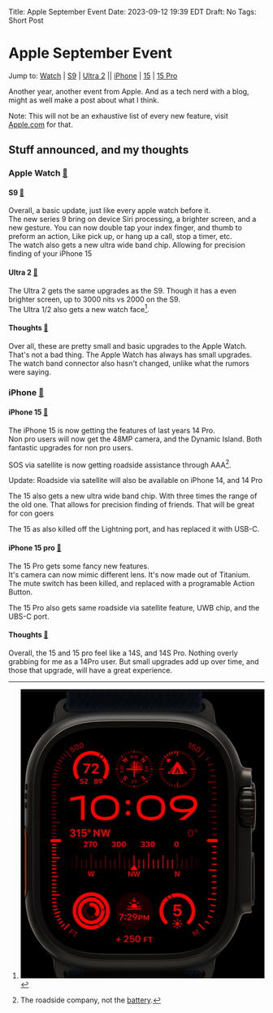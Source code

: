 Title: Apple September Event
Date: 2023-09-12 19:39 EDT
Draft: No
Tags: Short Post

# Apple September Event

Jump to: [Watch](#watch) | [S9](#s9) | [Ultra 2](#ultra2) || [iPhone](#iphone) | [15](#15) | [15 Pro](#15pro)

Another year, another event from Apple. And as a tech nerd with a blog, might as well make a post about what I think.

Note: This will not be an exhaustive list of every new feature, visit [Apple.com](https://apple.com) for that.

## Stuff announced, and my thoughts
<div id="watch" />

### Apple Watch [🔗](#watch)
<div id="s9" />

#### S9 [🔗](#s9)

Overall, a basic update, just like every apple watch before it. <br>
The new series 9 bring on device Siri processing, a brighter screen, and a new gesture. You can now double tap your index finger, and thumb to preform an action, Like pick up, or hang up a call, stop a timer, etc. <br>
The watch also gets a new ultra wide band chip. Allowing for precision finding of your iPhone 15
<div id="ultra2" />

#### Ultra 2 [🔗](#ultra2)

The Ultra 2 gets the same upgrades as the S9. Though it has a even brighter screen, up to 3000 nits vs 2000 on the S9. <br>
The Ultra 1/2 also gets a new watch face[^1].
<div id="watch-thoughts" />

#### Thoughts [🔗](#watch-thoughts)

Over all, these are pretty small and basic upgrades to the Apple Watch. That's not a bad thing. The Apple Watch has always has small upgrades. <br>
The watch band connector also hasn't changed, unlike what the rumors were saying.
<div id="iphone" />

### iPhone [🔗](#iphone)
<div id="15" />

#### iPhone 15 [🔗](#15)

The iPhone 15 is now getting the features of last years 14 Pro. <br>
Non pro users will now get the 48MP camera, and the Dynamic Island. Both fantastic upgrades for non pro users.

SOS via satellite is now getting roadside assistance through AAA[^2].

Update: Roadside via satellite will also be available on iPhone 14, and 14 Pro

The 15 also gets a new ultra wide band chip. With three times the range of the old one. That allows for precision finding of friends. That will be great for con goers

The 15 as also killed off the Lightning port, and has replaced it with USB-C.
<div id="15pro" />

#### iPhone 15 pro [🔗](#15pro)

The 15 Pro gets some fancy new features. <br>
It's camera can now mimic different lens. It's now made out of Titanium. The mute switch has been killed, and replaced with a programable Action Button.

The 15 Pro also gets same roadside via satellite feature, UWB chip, and the UBS-C port.
<div id="iphone-thoughts" />

#### Thoughts [🔗](#iphone-thoughts)

Overall, the 15 and 15 pro feel like a 14S, and 14S Pro. Nothing overly grabbing for me as a 14Pro user. But small upgrades add up over time, and those that upgrade, will have a great experience.


[^1]: ![](_pics/fig1.png)
[^2]: The roadside company, not the [battery](https://www.youtube.com/watch?v=_asuhfYa5_4).
